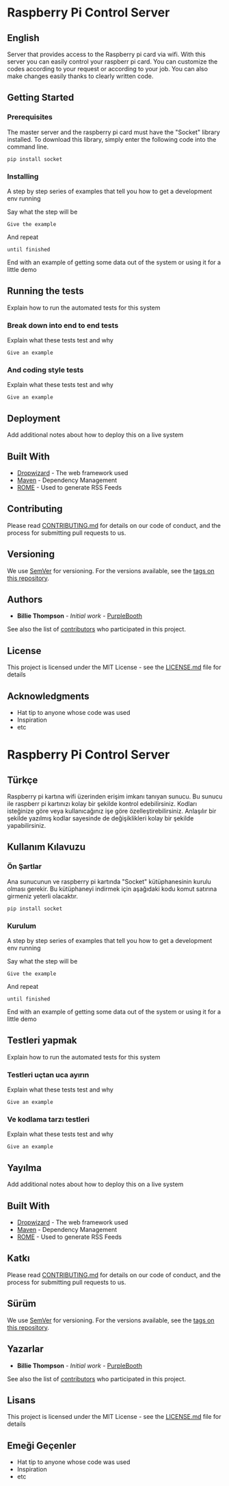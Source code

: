 # Raspberry Pi Control Server

## English

Server that provides access to the Raspberry pi card via wifi. With this server you can easily control your raspberr pi card. You can customize the codes according to your request or according to your job. You can also make changes easily thanks to clearly written code.

## Getting Started

### Prerequisites

The master server and the raspberry pi card must have the "Socket" library installed. To download this library, simply enter the following code into the command line.

```
pip install socket
```

### Installing

A step by step series of examples that tell you how to get a development env running

Say what the step will be

```
Give the example
```

And repeat

```
until finished
```

End with an example of getting some data out of the system or using it for a little demo

## Running the tests

Explain how to run the automated tests for this system

### Break down into end to end tests

Explain what these tests test and why

```
Give an example
```

### And coding style tests

Explain what these tests test and why

```
Give an example
```

## Deployment

Add additional notes about how to deploy this on a live system

## Built With

* [Dropwizard](http://www.dropwizard.io/1.0.2/docs/) - The web framework used
* [Maven](https://maven.apache.org/) - Dependency Management
* [ROME](https://rometools.github.io/rome/) - Used to generate RSS Feeds

## Contributing

Please read [CONTRIBUTING.md](https://gist.github.com/PurpleBooth/b24679402957c63ec426) for details on our code of conduct, and the process for submitting pull requests to us.

## Versioning

We use [SemVer](http://semver.org/) for versioning. For the versions available, see the [tags on this repository](https://github.com/your/project/tags). 

## Authors

* **Billie Thompson** - *Initial work* - [PurpleBooth](https://github.com/PurpleBooth)

See also the list of [contributors](https://github.com/your/project/contributors) who participated in this project.

## License

This project is licensed under the MIT License - see the [LICENSE.md](LICENSE.md) file for details

## Acknowledgments

* Hat tip to anyone whose code was used
* Inspiration
* etc

# Raspberry Pi Control Server

## Türkçe

Raspberry pi kartına wifi üzerinden erişim imkanı tanıyan sunucu. Bu sunucu ile raspberr pi kartınızı kolay bir şekilde kontrol edebilirsiniz. Kodları isteğinize göre veya kullanıcağınız işe göre özelleştirebilirsiniz. Anlaşılır bir şekilde yazılmış kodlar sayesinde de değişiklikleri kolay bir şekilde yapabilirsiniz. 

## Kullanım Kılavuzu

### Ön Şartlar

Ana sunucunun ve raspberry pi kartında "Socket" kütüphanesinin kurulu olması gerekir. Bu kütüphaneyi indirmek için aşağıdaki kodu komut satırına girmeniz yeterli olacaktır.

```
pip install socket
```

### Kurulum

A step by step series of examples that tell 
you how to get a development env running

Say what the step will be

```
Give the example
```

And repeat

```
until finished
```

End with an example of getting some data out of the system or using it for a little demo

## Testleri yapmak

Explain how to run the automated tests for this system

### Testleri uçtan uca ayırın

Explain what these tests test and why

```
Give an example
```

### Ve kodlama tarzı testleri

Explain what these tests test and why

```
Give an example
```

## Yayılma

Add additional notes about how to deploy this on a live system

## Built With

* [Dropwizard](http://www.dropwizard.io/1.0.2/docs/) - The web framework used
* [Maven](https://maven.apache.org/) - Dependency Management
* [ROME](https://rometools.github.io/rome/) - Used to generate RSS Feeds

## Katkı

Please read [CONTRIBUTING.md](https://gist.github.com/PurpleBooth/b24679402957c63ec426) for details on our code of conduct, and the process for submitting pull requests to us.

## Sürüm

We use [SemVer](http://semver.org/) for versioning. For the versions available, see the [tags on this repository](https://github.com/your/project/tags). 

## Yazarlar

* **Billie Thompson** - *Initial work* - [PurpleBooth](https://github.com/PurpleBooth)

See also the list of [contributors](https://github.com/your/project/contributors) who participated in this project.

## Lisans

This project is licensed under the MIT License - see the [LICENSE.md](LICENSE.md) file for details

## Emeği Geçenler

* Hat tip to anyone whose code was used
* Inspiration
* etc

